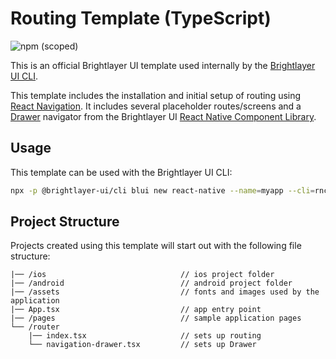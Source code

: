 # Routing Template (TypeScript)

![npm (scoped)](https://img.shields.io/npm/v/@brightlayer-ui/react-native-template-routing-typescript?color=%23007bc1&label=%40brightlayer-ui%2Freact-native-template-routing-typescript)

This is an official Brightlayer UI template used internally by the [Brightlayer UI CLI](https://www.npmjs.com/package/@brightlayer-ui/cli).

This template includes the installation and initial setup of routing using [React Navigation](https://reactnavigation.org/). It includes several placeholder routes/screens and a [Drawer](https://brightlayer-ui-components.github.io/react-native/?path=/info/components-documentation--drawer) navigator from the Brightlayer UI [React Native Component Library](https://www.npmjs.com/package/@brightlayer-ui/react-native-components).

## Usage
This template can be used with the Brightlayer UI CLI:
```sh
npx -p @brightlayer-ui/cli blui new react-native --name=myapp --cli=rnc --language=ts --template=routing
```

## Project Structure
Projects created using this template will start out with the following file structure:

```
|── /ios                              // ios project folder
|── /android                          // android project folder
|── /assets                           // fonts and images used by the application
|── App.tsx                           // app entry point
|── /pages                            // sample application pages
└── /router                             
    |── index.tsx                     // sets up routing
    └── navigation-drawer.tsx         // sets up Drawer
```